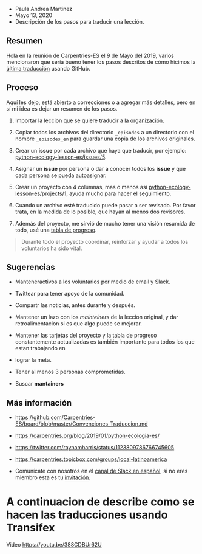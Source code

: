 - Paula Andrea Martinez
- Mayo 13, 2020
- Descripción de los pasos para traducir una lección.

## Resumen

Hola en la reunión de Carpentries-ES el 9 de Mayo del 2019, varios mencionaron que sería bueno tener los pasos descritos de cómo hicimos la [última traducción](https://github.com/datacarpentry/python-ecology-lesson-es) usando GitHub.

## Proceso

Aquí les dejo, está abierto a correcciones o a agregar más detalles, pero en sí mi idea es dejar un resumen de los pasos.

1. Importar la leccion que se quiere traducir a [la organización](https://github.com/Carpentries-ES).

2. Copiar todos los archivos del directorio ``_episodes`` a un directorio con el nombre ``_episodes_en`` para guardar una copia de los archivos originales.

3. Crear un **issue** por cada archivo que haya que traducir, por ejemplo:
[python-ecology-lesson-es/issues/5](https://github.com/datacarpentry/python-ecology-lesson-es/issues/5).

4. Asignar un **issue** por persona o dar a conocer todos los **issue** y que
cada persona se pueda autoasignar.

5. Crear un proyecto con 4 columnas, mas o menos así
[python-ecology-lesson-es/projects/1](https://github.com/datacarpentry/python-ecology-lesson-es/projects/1), ayuda mucho para hacer el seguimiento.

6. Cuando un archivo esté traducido puede pasar a ser revisado. Por favor trata,
en la medida de lo posible, que hayan al menos dos revisores.

7. Además del proyecto, me sirvió de mucho tener una visión resumida de todo, usé una [tabla de progreso]( https://github.com/datacarpentry/python-ecology-lesson-es/blob/gh-pages/fechas-progreso.md).

> Durante todo el proyecto coordinar, reinforzar y ayudar a todos los
> voluntarios ha sido vital.

## Sugerencias

- Manteneractivos a los voluntarios por medio de email y Slack.

- Twittear para tener apoyo de la comunidad.

- Compartr las noticias, antes durante y después.

- Mantener un lazo con los *mainteiners* de la leccion original, y dar retroalimentacion si es que algo puede se mejorar.

- Mantener las tarjetas del proyecto y la tabla de progreso constantemente actualizadas es también importante para todos los que estan trabajando en
- lograr la meta.

- Tener al menos 3 personas comprometidas.

- Buscar **mantainers**

## Más información

- https://github.com/Carpentries-ES/board/blob/master/Convenciones_Traduccion.md

- https://carpentries.org/blog/2019/01/python-ecologia-es/

- https://twitter.com/raynamharris/status/1123809786766745605

- https://carpentries.topicbox.com/groups/local-latinoamerica

- Comunícate con nosotros en el [canal de Slack en español](https://swcarpentry.slack.com/messages/CDZLNHSMQ), si no eres miembro esta es tu
[invitación](https://swc-slack-invite.herokuapp.com/).


# A continuacion de describe como se hacen las traducciones usando Transifex

Video https://youtu.be/388CDBUr62U



